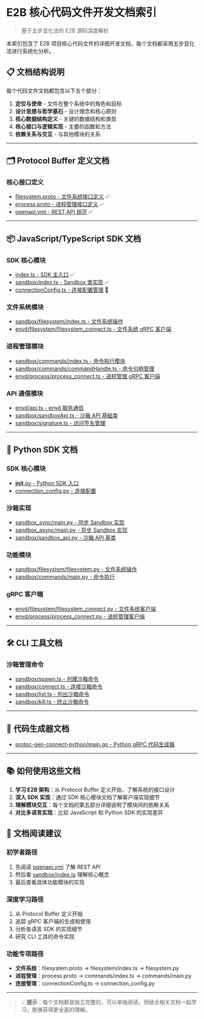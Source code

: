 # E2B 核心代码文件开发文档索引

> 基于五步显化法的 E2B 源码深度解析

本索引包含了 E2B 项目核心代码文件的详细开发文档，每个文档都采用五步显化法进行系统化分析。

## 📋 文档结构说明

每个代码文件文档都包含以下五个部分：
1. **定位与使命** - 文件在整个系统中的角色和目标
2. **设计思想与哲学基石** - 设计理念和核心原则
3. **核心数据结构定义** - 关键的数据结构和类型
4. **核心接口与逻辑实现** - 主要的函数和方法
5. **依赖关系与交互** - 与其他模块的关系

---

## 🗂️ Protocol Buffer 定义文档

### 核心接口定义
- [filesystem.proto - 文件系统接口定义](docs/e2b_filesystem_proto.md) ✅
- [process.proto - 进程管理接口定义](docs/e2b_process_proto.md) ✅
- [openapi.yml - REST API 规范](docs/e2b_openapi_yml.md) ✅

---

## 📦 JavaScript/TypeScript SDK 文档

### SDK 核心模块
- [index.ts - SDK 主入口](docs/e2b_js_sdk_index.md) ✅
- [sandbox/index.ts - Sandbox 类实现](docs/e2b_sandbox_index.md) ✅
- [connectionConfig.ts - 连接配置管理](docs/e2b_connection_config.md) 🚧

### 文件系统模块
- [sandbox/filesystem/index.ts - 文件系统操作](docs/e2b_filesystem_index.md)
- [envd/filesystem/filesystem_connect.ts - 文件系统 gRPC 客户端](docs/e2b_filesystem_connect.md)

### 进程管理模块
- [sandbox/commands/index.ts - 命令执行模块](docs/e2b_commands_index.md)
- [sandbox/commands/commandHandle.ts - 命令句柄管理](docs/e2b_command_handle.md)
- [envd/process/process_connect.ts - 进程管理 gRPC 客户端](docs/e2b_process_connect.md)

### API 通信模块
- [envd/api.ts - envd 服务通信](docs/e2b_envd_api.md)
- [sandbox/sandboxApi.ts - 沙箱 API 基础类](docs/e2b_sandbox_api.md)
- [sandbox/signature.ts - 访问签名管理](docs/e2b_signature.md)

---

## 🐍 Python SDK 文档

### SDK 核心模块
- [__init__.py - Python SDK 入口](docs/e2b_python_init.md)
- [connection_config.py - 连接配置](docs/e2b_python_connection_config.md)

### 沙箱实现
- [sandbox_sync/main.py - 同步 Sandbox 实现](docs/e2b_sandbox_sync.md)
- [sandbox_async/main.py - 异步 Sandbox 实现](docs/e2b_sandbox_async.md)
- [sandbox/sandbox_api.py - 沙箱 API 基类](docs/e2b_python_sandbox_api.md)

### 功能模块
- [sandbox/filesystem/filesystem.py - 文件系统操作](docs/e2b_python_filesystem.md)
- [sandbox/commands/main.py - 命令执行](docs/e2b_python_commands.md)

### gRPC 客户端
- [envd/filesystem/filesystem_connect.py - 文件系统客户端](docs/e2b_python_filesystem_connect.md)
- [envd/process/process_connect.py - 进程管理客户端](docs/e2b_python_process_connect.md)

---

## 🛠️ CLI 工具文档

### 沙箱管理命令
- [sandbox/spawn.ts - 创建沙箱命令](docs/e2b_cli_spawn.md)
- [sandbox/connect.ts - 连接沙箱命令](docs/e2b_cli_connect.md)
- [sandbox/list.ts - 列出沙箱命令](docs/e2b_cli_list.md)
- [sandbox/kill.ts - 终止沙箱命令](docs/e2b_cli_kill.md)

---

## 🔧 代码生成器文档

- [protoc-gen-connect-python/main.go - Python gRPC 代码生成器](docs/e2b_protoc_gen.md)

---

## 📚 如何使用这些文档

1. **学习 E2B 架构**：从 Protocol Buffer 定义开始，了解系统的接口设计
2. **深入 SDK 实现**：通过 SDK 核心模块文档了解客户端实现细节
3. **理解模块交互**：每个文档的第五部分详细说明了模块间的依赖关系
4. **对比多语言实现**：比较 JavaScript 和 Python SDK 的实现差异

## 🎯 文档阅读建议

### 初学者路径
1. 先阅读 [openapi.yml](docs/e2b_openapi_yml.md) 了解 REST API
2. 然后看 [sandbox/index.ts](docs/e2b_sandbox_index.md) 理解核心概念
3. 最后查看具体功能模块的实现

### 深度学习路径
1. 从 Protocol Buffer 定义开始
2. 追踪 gRPC 客户端的生成和使用
3. 分析各语言 SDK 的实现细节
4. 研究 CLI 工具的命令实现

### 功能专项路径
- **文件系统**：filesystem.proto → filesystem/index.ts → filesystem.py
- **进程管理**：process.proto → commands/index.ts → commands/main.py
- **连接管理**：connectionConfig.ts → connection_config.py

---

> 💡 **提示**：每个文档都是独立完整的，可以单独阅读。但结合相关文档一起学习，能够获得更全面的理解。